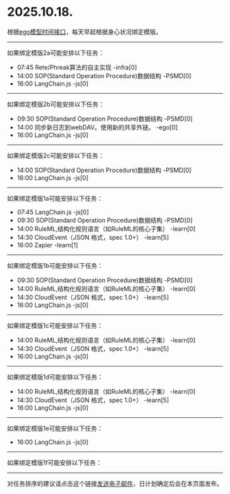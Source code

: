 # 2025.10.18.

根据[ego模型时间接口](https://gitee.com/hyg/blog/blob/master/timeflow.md)，每天早起根据身心状况绑定模版。

---
如果绑定模版2a可能安排以下任务：

- 07:45	Rete/Phreak算法的自主实现 -infra[0]
- 14:00	SOP(Standard Operation Procedure)数据结构 -PSMD[0]
- 16:00	LangChain.js -js[0]

---
如果绑定模版2b可能安排以下任务：

- 09:30	SOP(Standard Operation Procedure)数据结构 -PSMD[0]
- 14:00	同步新日志到webDAV。使用新的共享外链。 -ego[0]
- 16:00	LangChain.js -js[0]

---
如果绑定模版2c可能安排以下任务：

- 14:00	SOP(Standard Operation Procedure)数据结构 -PSMD[0]
- 16:00	LangChain.js -js[0]

---
如果绑定模版1a可能安排以下任务：

- 07:45	LangChain.js -js[0]
- 09:30	SOP(Standard Operation Procedure)数据结构 -PSMD[0]
- 14:00	RuleML,结构化规则语言（如RuleML的核心子集） -learn[0]
- 14:30	CloudEvent（JSON 格式，spec 1.0+） -learn[5]
- 16:00	Zapier -learn[1]

---
如果绑定模版1b可能安排以下任务：

- 09:30	SOP(Standard Operation Procedure)数据结构 -PSMD[0]
- 14:00	RuleML,结构化规则语言（如RuleML的核心子集） -learn[0]
- 14:30	CloudEvent（JSON 格式，spec 1.0+） -learn[5]
- 16:00	LangChain.js -js[0]

---
如果绑定模版1c可能安排以下任务：

- 14:00	RuleML,结构化规则语言（如RuleML的核心子集） -learn[0]
- 14:30	CloudEvent（JSON 格式，spec 1.0+） -learn[5]
- 16:00	LangChain.js -js[0]

---
如果绑定模版1d可能安排以下任务：

- 14:00	RuleML,结构化规则语言（如RuleML的核心子集） -learn[0]
- 14:30	CloudEvent（JSON 格式，spec 1.0+） -learn[5]
- 16:00	LangChain.js -js[0]

---
如果绑定模版1e可能安排以下任务：

- 16:00	LangChain.js -js[0]

---
如果绑定模版1f可能安排以下任务：


---
对任务排序的建议请点击这个链接<a href="mailto:huangyg@mars22.com?subject=关于2025.10.18.任务排序的建议&body=date: 2025.10.18.%0D%0Afile: ../../blog/release/time/d.20251018.md%0D%0A---请勿修改邮件主题及以上内容---%0D%0A">发送电子邮件</a>，日计划确定后会在本页面发布。